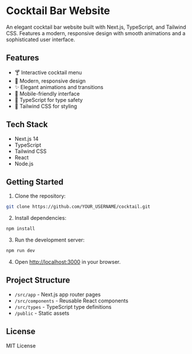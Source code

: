 # Cocktail Bar Website

An elegant cocktail bar website built with Next.js, TypeScript, and Tailwind CSS. Features a modern, responsive design with smooth animations and a sophisticated user interface.

## Features

- 🍸 Interactive cocktail menu
- 🎨 Modern, responsive design
- ✨ Elegant animations and transitions
- 📱 Mobile-friendly interface
- 🎯 TypeScript for type safety
- 🎨 Tailwind CSS for styling

## Tech Stack

- Next.js 14
- TypeScript
- Tailwind CSS
- React
- Node.js

## Getting Started

1. Clone the repository:
```bash
git clone https://github.com/YOUR_USERNAME/cocktail.git
```

2. Install dependencies:
```bash
npm install
```

3. Run the development server:
```bash
npm run dev
```

4. Open [http://localhost:3000](http://localhost:3000) in your browser.

## Project Structure

- `/src/app` - Next.js app router pages
- `/src/components` - Reusable React components
- `/src/types` - TypeScript type definitions
- `/public` - Static assets

## License

MIT License
